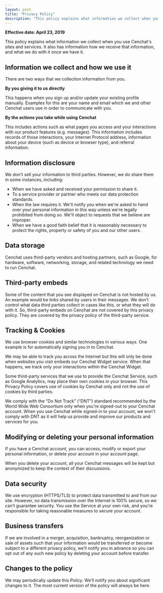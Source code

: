 ```yaml
---
layout: post
title: "Privacy Policy"
description: "This policy explains what information we collect when you use Cenchat's sites and services. It also has information how we receive that information, and what we do with it once we have it."
---
```


**Effective date: April 23, 2019**

This policy explains what information we collect when you use Cenchat's sites and services. It also has information how we receive that information, and what we do with it once we have it.

## Information we collect and how we use it

There are two ways that we collection information from you.

**By you giving it to us directly**

This happens when you sign up and/or update your existing profile manually. Examples for this are your name and email which we and other Cenchat users use in order to communicate with you.

**By the actions you take while using Cenchat**

This includes actions such as what pages you access and your interactions with our product features (e.g. messages). This information includes records of those interactions, your Internet Protocol address, information about your device (such as device or browser type), and referral information.

## Information disclosure

We don't sell your information to third parties. However, we do share them in some instances, including:

- When we have asked and received your permission to share it.
- To a service provider or partner who meets our data protection standards.
- When the law requires it. We'll notify you when we're asked to hand over your personal information in this way unless we're legally prohibited from doing so. We'll object to requests that we believe are improper.
- When we have a good faith belief that it is reasonably necessary to protect the rights, property or safety of you and our other users.

## Data storage

Cenchat uses third-party vendors and hosting partners, such as Google, for hardware, software, networking, storage, and related technology we need to run Cenchat.

## Third-party embeds

Some of the content that you see displayed on Cenchat is not hosted by us. An example would be links shared by users in their messages. We don't control what data third parties collect in cases like this, or what they will do with it. So, third-party embeds on Cenchat are not covered by this privacy policy. They are covered by the privacy policy of the third-party service.

## Tracking & Cookies

We use browser cookies and similar technologies in various ways. One example is for automatically signing you in to Cenchat.

We may be able to track you across the Internet but this will only be done when websites you visit embeds our Cenchat Widget service. When that happens, we track only your interactions within the Cenchat Widget.

Some third-party services that we use to provide the Cenchat Service, such as Google Analytics, may place their own cookies in your browser. This Privacy Policy covers use of cookies by Cenchat only and not the use of cookies by third parties.

We comply with the “Do Not Track” (“DNT”) standard recommended by the World Wide Web Consortium only when you're signed-out to your Cenchat account. When you use Cenchat while signed-in to your account, we won't comply with DNT as it will help us provide and improve our products and services for you.

## Modifying or deleting your personal information

If you have a Cenchat account, you can access, modify or export your personal information, or delete your account in your account page.

When you delete your account, all your Cenchat messages will be kept but anonymized to keep the context of their discussions.

## Data security

We use encryption (HTTPS/TLS) to protect data transmitted to and from our site. However, no data transmission over the Internet is 100% secure, so we can’t guarantee security. You use the Service at your own risk, and you’re responsible for taking reasonable measures to secure your account.

## Business transfers

If we are involved in a merger, acquisition, bankruptcy, reorganization or sale of assets such that your information would be transferred or become subject to a different privacy policy, we’ll notify you in advance so you can opt out of any such new policy by deleting your account before transfer.

## Changes to the policy

We may periodically update this Policy. We’ll notify you about significant changes to it. The most current version of the policy will always be here.
